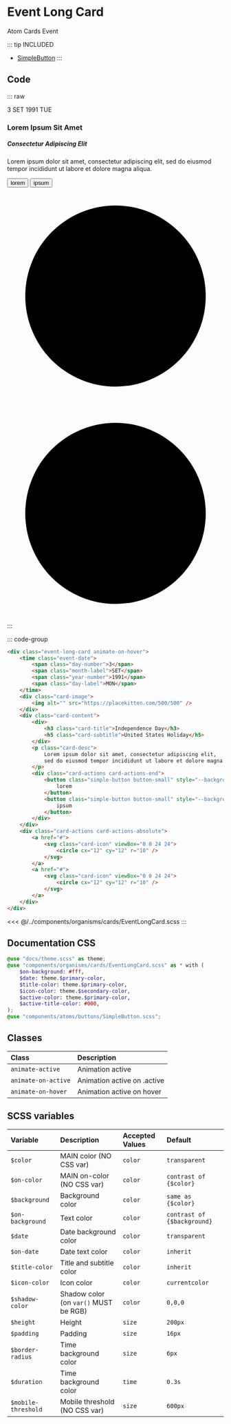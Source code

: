 # Event Long Card
<Badge type="tip">Atom</Badge> <Badge type="info">Cards</Badge> <Badge type="info">Event</Badge>

::: tip INCLUDED
- [SimpleButton](/atoms/buttons/SimpleButton)
:::

## Code

::: raw
<div class="dev-section without-restrictions">
    <div class="event-long-card animate-on-hover">
        <time class="event-date" datetime="1991-09-03">
            <span class="day-number">3</span>
            <span class="month-label">SET</span>
            <span class="year-number">1991</span>
            <span class="day-label">TUE</span>
        </time>
        <div class="card-image">
            <img alt="" src="https://placekitten.com/500/500" />
        </div>
        <div class="card-content">
            <div>
                <h3 class="card-title">Lorem Ipsum Sit Amet</h3>
                <h5 class="card-subtitle">Consectetur Adipiscing Elit</h5>
            </div>
            <p class="card-desc">
                Lorem ipsum dolor sit amet, consectetur adipiscing elit,
                sed do eiusmod tempor incididunt ut labore et dolore magna aliqua.
            </p>
            <div class="card-actions card-actions-end">
                <button class="simple-button button-small" style="--background: rgb(var(--primary-color))">
                    lorem
                </button>
                <button class="simple-button button-small" style="--background: rgb(var(--primary-color))">
                    ipsum
                </button>
            </div>
        </div>
        <div class="card-actions card-actions-absolute">
            <a href="#">
                <svg class="card-icon" viewBox="0 0 24 24">
                    <circle cx="12" cy="12" r="10" />
                </svg>
            </a>
            <a href="#">
                <svg class="card-icon" viewBox="0 0 24 24">
                    <circle cx="12" cy="12" r="10" />
                </svg>
            </a>
        </div>
    </div>
</div>
:::

::: code-group
```html
<div class="event-long-card animate-on-hover">
    <time class="event-date">
        <span class="day-number">3</span>
        <span class="month-label">SET</span>
        <span class="year-number">1991</span>
        <span class="day-label">MON</span>
    </time>
    <div class="card-image">
        <img alt="" src="https://placekitten.com/500/500" />
    </div>
    <div class="card-content">
        <div>
            <h3 class="card-title">Independence Day</h3>
            <h5 class="card-subtitle">United States Holiday</h5>
        </div>
        <p class="card-desc">
            Lorem ipsum dolor sit amet, consectetur adipiscing elit,
            sed do eiusmod tempor incididunt ut labore et dolore magna aliqua.
        </p>
        <div class="card-actions card-actions-end">
            <button class="simple-button button-small" style="--background: rgb(var(--primary-color))">
                lorem
            </button>
            <button class="simple-button button-small" style="--background: rgb(var(--primary-color))">
                ipsum
            </button>
        </div>
    </div>
    <div class="card-actions card-actions-absolute">
        <a href="#">
            <svg class="card-icon" viewBox="0 0 24 24">
                <circle cx="12" cy="12" r="10" />
            </svg>
        </a>
        <a href="#">
            <svg class="card-icon" viewBox="0 0 24 24">
                <circle cx="12" cy="12" r="10" />
            </svg>
        </a>
    </div>
</div>
```
<<< @/../components/organisms/cards/EventLongCard.scss
:::

## Documentation CSS

```scss
@use "docs/theme.scss" as theme;
@use "components/organisms/cards/EventLongCard.scss" as * with (
    $on-background: #fff,
    $date: theme.$primary-color,
    $title-color: theme.$primary-color,
    $icon-color: theme.$secondary-color,
    $active-color: theme.$primary-color,
    $active-title-color: #000,
);
@use "components/atoms/buttons/SimpleButton.scss";
```

## Classes

| Class               | Description                                  |
|:--------------------|:---------------------------------------------|
| `animate-active`    | Animation active                             |
| `animate-on-active` | Animation active on .active                  |
| `animate-on-hover`  | Animation active on hover                    |

## SCSS variables

| Variable            | Description                           | Accepted Values | Default                     |
|:--------------------|:--------------------------------------|:----------------|:----------------------------|
| `$color`            | MAIN color (NO CSS var)               | `color`         | `transparent`               |
| `$on-color`         | MAIN on-color (NO CSS var)            | `color`         | `contrast of {$color}`      |
| `$background`       | Background color                      | `color`         | `same as {$color}`          |
| `$on-background`    | Text color                            | `color`         | `contrast of {$background}` |
| `$date`             | Date background color                 | `color`         | `transparent`               |
| `$on-date`          | Date text color                       | `color`         | `inherit`                   |
| `$title-color`      | Title and subtitle color              | `color`         | `inherit`                   |
| `$icon-color`       | Icon color                            | `color`         | `currentcolor`              |
| `$shadow-color`     | Shadow color (on `var()` MUST be RGB) | `color`         | `0,0,0`                     |
| `$height`           | Height                                | `size`          | `200px`                     |
| `$padding`          | Padding                               | `size`          | `16px`                      |
| `$border-radius`    | Time background color                 | `size`          | `6px`                       |
| `$duration`         | Time background color                 | `time`          | `0.3s`                      |
| `$mobile-threshold` | Mobile threshold (NO CSS var)         | `size`          | `600px`                     |

<style lang="scss">
@use "docs/theme.scss" as theme;
@use "components/organisms/cards/EventLongCard.scss" as * with (
    $on-background: #fff,
    $date: theme.$primary-color,
    $title-color: theme.$primary-color,
    $icon-color: theme.$secondary-color,
    $active-color: theme.$primary-color,
    $active-title-color: #000,
);
@use "components/atoms/buttons/SimpleButton.scss";
</style>
